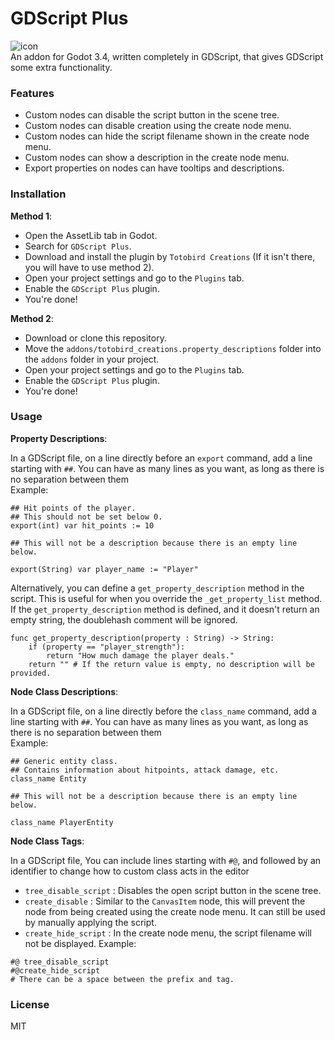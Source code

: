 # GDScript Plus
![icon](https://raw.githubusercontent.com/Totobird-Creations/Godot-GDScript-Plus/main/images/icon.png)<br />
An addon for Godot 3.4, written completely in GDScript, that gives GDScript some extra functionality.

### Features
- Custom nodes can disable the script button in the scene tree.
- Custom nodes can disable creation using the create node menu.
- Custom nodes can hide the script filename shown in the create node menu.
- Custom nodes can show a description in the create node menu.
- Export properties on nodes can have tooltips and descriptions.

### Installation

__Method 1__:
- Open the AssetLib tab in Godot.
- Search for `GDScript Plus`.
- Download and install the plugin by `Totobird Creations` (If it isn't there, you will have to use method 2).
- Open your project settings and go to the `Plugins` tab.
- Enable the `GDScript Plus` plugin.
- You're done!

__Method 2__:
- Download or clone this repository.
- Move the `addons/totobird_creations.property_descriptions` folder into the `addons` folder in your project.
- Open your project settings and go to the `Plugins` tab.
- Enable the `GDScript Plus` plugin.
- You're done!

### Usage

__Property Descriptions__:

In a GDScript file, on a line directly before an `export` command, add a line starting with `##`. You can have as many lines as you want, as long as there is no separation between them<br />
Example:
```gdscript
## Hit points of the player.
## This should not be set below 0.
export(int) var hit_points := 10
```
```gdscript
## This will not be a description because there is an empty line below.

export(String) var player_name := "Player"
```
Alternatively, you can define a `get_property_description` method in the script. This is useful for when you override the `_get_property_list` method. If the `get_property_description` method is defined, and it doesn't return an empty string, the doublehash comment will be ignored.
```gdscript
func get_property_description(property : String) -> String:
	if (property == "player_strength"):
		return "How much damage the player deals."
	return "" # If the return value is empty, no description will be provided.
```

__Node Class Descriptions__:

In a GDScript file, on a line directly before the `class_name` command, add a line starting with `##`. You can have as many lines as you want, as long as there is no separation between them<br />
Example:
```gdscript
## Generic entity class.
## Contains information about hitpoints, attack damage, etc.
class_name Entity
```
```gdscript
## This will not be a description because there is an empty line below.

class_name PlayerEntity
```

__Node Class Tags__:

In a GDScript file, You can include lines starting with `#@`, and followed by an identifier to change how to custom class acts in the editor<br />
- `tree_disable_script` : Disables the open script button in the scene tree.
- `create_disable` : Similar to the `CanvasItem` node, this will prevent the node from being created using the create node menu. It can still be used by manually applying the script.
- `create_hide_script` : In the create node menu, the script filename will not be displayed.
Example:
```gdscript
#@ tree_disable_script
#@create_hide_script
# There can be a space between the prefix and tag.
```

### License
MIT
